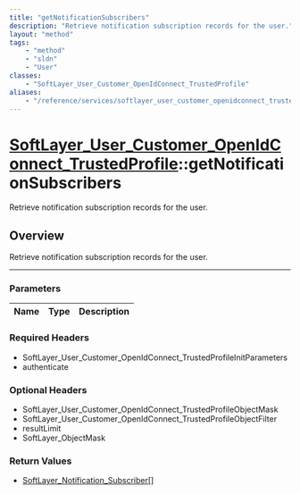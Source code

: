 ```yaml
---
title: "getNotificationSubscribers"
description: "Retrieve notification subscription records for the user."
layout: "method"
tags:
    - "method"
    - "sldn"
    - "User"
classes:
    - "SoftLayer_User_Customer_OpenIdConnect_TrustedProfile"
aliases:
    - "/reference/services/softlayer_user_customer_openidconnect_trustedprofile/getNotificationSubscribers"
---
```

# [SoftLayer_User_Customer_OpenIdConnect_TrustedProfile](/reference/services/SoftLayer_User_Customer_OpenIdConnect_TrustedProfile)::getNotificationSubscribers


Retrieve notification subscription records for the user.


## Overview 
Retrieve notification subscription records for the user.

-----

### Parameters 
|Name | Type | Description |
| --- | --- | --- |


### Required Headers
* SoftLayer_User_Customer_OpenIdConnect_TrustedProfileInitParameters
* authenticate


### Optional Headers
* SoftLayer_User_Customer_OpenIdConnect_TrustedProfileObjectMask
* SoftLayer_User_Customer_OpenIdConnect_TrustedProfileObjectFilter
* resultLimit
* SoftLayer_ObjectMask

### Return Values
* <a href='/reference/datatypes/SoftLayer_Notification_Subscriber'>SoftLayer_Notification_Subscriber[] </a>




